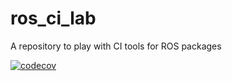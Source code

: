 # ros_ci_lab
A repository to play with CI tools for ROS packages

[![codecov](https://codecov.io/gh/mateus-amarante/ros_ci_lab/branch/main/graph/badge.svg)](https://codecov.io/gh/mateus-amarante/ros_ci_lab/branch/main)
